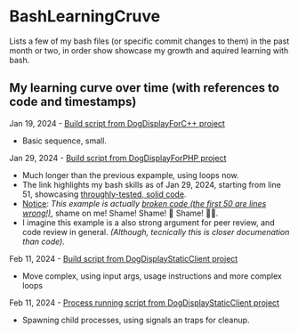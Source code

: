 # BashLearningCruve

Lists a few of my bash files (or specific commit changes to them) in the past month or two, in order show showcase my growth and aquired learning with bash.


## My learning curve over time (with references to code and timestamps)

Jan 19, 2024 - [Build script from DogDisplayForC++ project](https://github.com/mittons/DogDisplayForCpp/blob/ac6c71918f26355d47a14db85fbb8d74e8c6c469/build_script.sh)
 - Basic sequence, small.

Jan 29, 2024 - [Build script from DogDisplayForPHP project](https://github.com/mittons/DogDisplayForPhp/blob/master/setup_php/php_setup_script.sh#L50)
  - Much longer than the previous expample, using loops now.
  - The link highlights my bash skills as of Jan 29, 2024, starting from line 51, showcasing [throughly-tested, solid code](## "Through a hellish experience, debugging my initial approach, figuring out how to build PHP from source over 2 days of hardcore coding.").
  - <ins>Notice</ins>: *This example is actually* [*broken code (the first 50 are lines wrong!)*](## "In fact the first 50 lines, are not bash script, but the github actions script.. honest im not sure which way I translated it. I definitely made this script in bash first (it was a special hell over 2 days learning to build php from source in a fresh ubunut environment), but the bash code in this file might actually be translation of a GH actions script, that was translated from the original bash code. Anyway. 50 lines of bad code. Bad."), shame on me! Shame! Shame! 🔔 Shame! 🔔🔔.
  - I imagine this example is a also strong argument for peer review, and code review in general. *(Although, tecnically this is closer documenation than code).*

Feb 11, 2024 - [Build script from DogDisplayStaticClient project](https://github.com/mittons/DogDisplayStaticClient/blob/main/deployment_scripts/build_e2e_tests.sh)
 - Move complex, using input args, usage instructions and more complex loops

Feb 11, 2024 - [Process running script from DogDisplayStaticClient project](https://github.com/mittons/DogDisplayStaticClient/blob/main/dev_scripts/run_test_helper_services.sh)
 - Spawning child processes, using signals an traps for cleanup.
